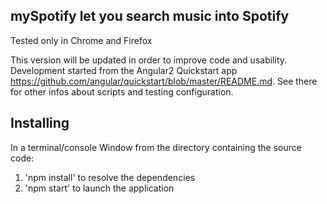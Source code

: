## mySpotify let you search music into Spotify

Tested only in Chrome and Firefox

This version will be updated in order to improve code and usability.
Development started from the Angular2 Quickstart app https://github.com/angular/quickstart/blob/master/README.md.
See there for other infos about scripts and testing configuration.


## Installing

In a terminal/console Window from the directory containing the source code:

1. 'npm install' to resolve the dependencies
2. 'npm start' to launch the application
